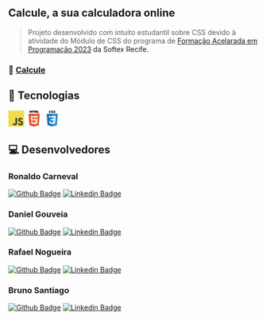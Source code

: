 ## Calcule, a sua calculadora online

> Projeto desenvolvido com intuito estudantil sobre CSS devido à atividade do Módulo de CSS do programa de <a href="https://fap.softexrecife.org.br/" target="_blank">Formação Acelarada em Programação 2023<a> da Softex Recife.
### 🔗 <a href="https://danielgnb.github.io/calcule/" target="_blank">Calcule</a>

 ## 🚀 Tecnologias
<code><img height="32" src="https://raw.githubusercontent.com/github/explore/80688e429a7d4ef2fca1e82350fe8e3517d3494d/topics/javascript/javascript.png" alt="Javascript"/></code>
<code><img height="32" src="https://raw.githubusercontent.com/github/explore/80688e429a7d4ef2fca1e82350fe8e3517d3494d/topics/html/html.png" alt="HTML5"/></code>
<code><img height="32" src="https://raw.githubusercontent.com/github/explore/80688e429a7d4ef2fca1e82350fe8e3517d3494d/topics/css/css.png" alt="CSS"/></code>

## 💻 Desenvolvedores
### Ronaldo Carneval
[![Github Badge](https://img.shields.io/badge/-Github-000?style=flat-square&logo=Github&logoColor=white&link=https://github.com/ronaldocarneval)](https://github.com/ronaldocarneval)
[![Linkedin Badge](https://img.shields.io/badge/-LinkedIn-blue?style=flat-square&logo=Linkedin&logoColor=white&link=https://www.linkedin.com/in/ronaldo-carneval-461a791a9/)](https://www.linkedin.com/in/ronaldo-carneval-461a791a9/)
### Daniel Gouveia
[![Github Badge](https://img.shields.io/badge/-Github-000?style=flat-square&logo=Github&logoColor=white&link=https://github.com/danielgnb)](https://github.com/danielgnb)
[![Linkedin Badge](https://img.shields.io/badge/-LinkedIn-blue?style=flat-square&logo=Linkedin&logoColor=white&link=https://www.linkedin.com/in/daniel-gouveianb/)](https://www.linkedin.com/in/daniel-gouveianb/)
### Rafael Nogueira
[![Github Badge](https://img.shields.io/badge/-Github-000?style=flat-square&logo=Github&logoColor=white&link=https://github.com/rafael-nogueira-santos)](https://github.com/rafael-nogueira-santos)
[![Linkedin Badge](https://img.shields.io/badge/-LinkedIn-blue?style=flat-square&logo=Linkedin&logoColor=white&link=https://www.linkedin.com/in/rafaelnogu3ira/)](https://www.linkedin.com/in/rafaelnogu3ira/)
### Bruno Santiago
[![Github Badge](https://img.shields.io/badge/-Github-000?style=flat-square&logo=Github&logoColor=white&link=https://github.com/brunosaotiago)](https://github.com/brunosaotiago)
[![Linkedin Badge](https://img.shields.io/badge/-LinkedIn-blue?style=flat-square&logo=Linkedin&logoColor=white&link=https://www.linkedin.com/in/bruno-santiago-/)](https://www.linkedin.com/in/bruno-santiago-/)
